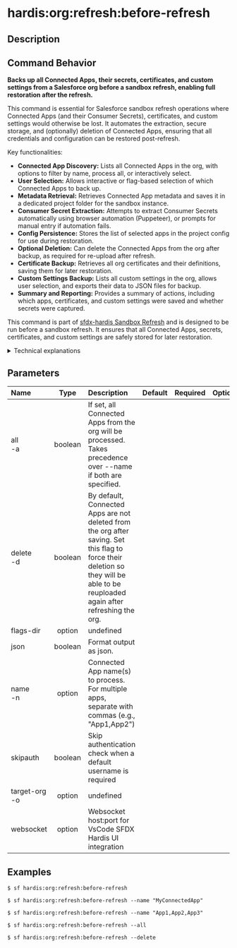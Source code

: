 <!-- This file has been generated with command 'sf hardis:doc:plugin:generate'. Please do not update it manually or it may be overwritten -->
# hardis:org:refresh:before-refresh

## Description


## Command Behavior

**Backs up all Connected Apps, their secrets, certificates, and custom settings from a Salesforce org before a sandbox refresh, enabling full restoration after the refresh.**

This command is essential for Salesforce sandbox refresh operations where Connected Apps (and their Consumer Secrets), certificates, and custom settings would otherwise be lost. It automates the extraction, secure storage, and (optionally) deletion of Connected Apps, ensuring that all credentials and configuration can be restored post-refresh.

Key functionalities:

- **Connected App Discovery:** Lists all Connected Apps in the org, with options to filter by name, process all, or interactively select.
- **User Selection:** Allows interactive or flag-based selection of which Connected Apps to back up.
- **Metadata Retrieval:** Retrieves Connected App metadata and saves it in a dedicated project folder for the sandbox instance.
- **Consumer Secret Extraction:** Attempts to extract Consumer Secrets automatically using browser automation (Puppeteer), or prompts for manual entry if automation fails.
- **Config Persistence:** Stores the list of selected apps in the project config for use during restoration.
- **Optional Deletion:** Can delete the Connected Apps from the org after backup, as required for re-upload after refresh.
- **Certificate Backup:** Retrieves all org certificates and their definitions, saving them for later restoration.
- **Custom Settings Backup:** Lists all custom settings in the org, allows user selection, and exports their data to JSON files for backup.
- **Summary and Reporting:** Provides a summary of actions, including which apps, certificates, and custom settings were saved and whether secrets were captured.

This command is part of [sfdx-hardis Sandbox Refresh](https://sfdx-hardis.cloudity.com/salesforce-sandbox-refresh/) and is designed to be run before a sandbox refresh. It ensures that all Connected Apps, secrets, certificates, and custom settings are safely stored for later restoration.

<details markdown="1">
<summary>Technical explanations</summary>

- **Salesforce CLI Integration:** Uses `sf org list metadata`, `sf project retrieve start`, and other CLI commands to discover and retrieve Connected Apps, certificates, and custom settings.
- **Metadata Handling:** Saves Connected App XML files and certificate files in a dedicated folder under `scripts/sandbox-refresh/<sandbox-folder>`.
- **Consumer Secret Handling:** Uses Puppeteer to automate browser login and extraction of Consumer Secrets, falling back to manual prompts if needed.
- **Custom Settings Handling:** Lists all custom settings, allows user selection, and exports their data using `sf data tree export` to JSON files.
- **Config Management:** Updates `config/.sfdx-hardis.yml` with the list of selected apps for later use.
- **Deletion Logic:** Optionally deletes Connected Apps from the org (required for re-upload after refresh), with user confirmation unless running in CI or with `--delete` flag.
- **Error Handling:** Provides detailed error messages and guidance if retrieval or extraction fails.
- **Reporting:** Sends summary and configuration files to the WebSocket client for reporting and traceability.

</details>


## Parameters

| Name              |  Type   | Description                                                                                                                                                                       | Default | Required | Options |
|:------------------|:-------:|:----------------------------------------------------------------------------------------------------------------------------------------------------------------------------------|:-------:|:--------:|:-------:|
| all<br/>-a        | boolean | If set, all Connected Apps from the org will be processed. Takes precedence over --name if both are specified.                                                                    |         |          |         |
| delete<br/>-d     | boolean | By default, Connected Apps are not deleted from the org after saving. Set this flag to force their deletion so they will be able to be reuploaded again after refreshing the org. |         |          |         |
| flags-dir         | option  | undefined                                                                                                                                                                         |         |          |         |
| json              | boolean | Format output as json.                                                                                                                                                            |         |          |         |
| name<br/>-n       | option  | Connected App name(s) to process. For multiple apps, separate with commas (e.g., "App1,App2")                                                                                     |         |          |         |
| skipauth          | boolean | Skip authentication check when a default username is required                                                                                                                     |         |          |         |
| target-org<br/>-o | option  | undefined                                                                                                                                                                         |         |          |         |
| websocket         | option  | Websocket host:port for VsCode SFDX Hardis UI integration                                                                                                                         |         |          |         |

## Examples

```shell
$ sf hardis:org:refresh:before-refresh
```

```shell
$ sf hardis:org:refresh:before-refresh --name "MyConnectedApp"
```

```shell
$ sf hardis:org:refresh:before-refresh --name "App1,App2,App3"
```

```shell
$ sf hardis:org:refresh:before-refresh --all
```

```shell
$ sf hardis:org:refresh:before-refresh --delete
```


